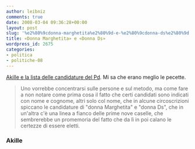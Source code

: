 ```yaml
---
author: leibniz
comments: true
date: 2008-03-04 09:36:28+00:00
layout: post
slug: '%e2%80%9cdonna-marghetita%e2%80%9d-e-%e2%80%9cdonna-ds%e2%80%9d'
title: «Donna Marghetita» e «Donna Ds»
wordpress_id: 2675
categories:
- politica
- politiche-08
---
```


[Akille e la lista delle candidature del Pd](http://www.akille.net/?p=1332). Mi sa che erano meglio le pecette.




> Uno vorrebbe concentrarsi sulle persone e sul metodo, ma come fare a non notare come prima cosa il fatto che certi candidati sono indicati con nome e cognome, altri solo col nome, che in alcune circoscrizioni spiccano le candidature di "donna Marghetita" e "donna Ds", che in un'altra c'è una linea a fianco delle prime nove caselle, che sembrerebbe un promemoria del fatto che da lì in poi calano le certezze di essere eletti.




### Akille
